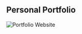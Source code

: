 ## Personal Portfolio

![Portfolio Website](https://raw.githubusercontent.com/chathuRashmini/my-portfolio/main/Final%20Look.png?token=APOCKOZPYJJXYC2HPZ75EITBZAAK6)
